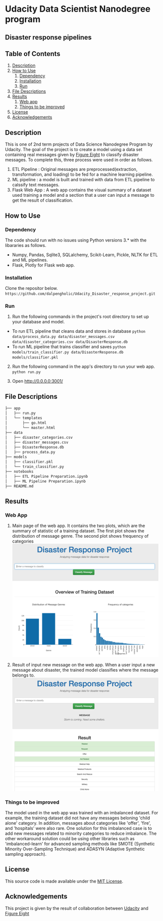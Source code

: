 # Udacity Data Scientist Nanodegree program
## Disaster response pipelines

## Table of Contents
1. [Description](#description)
2. [How to Use](#how_to_use)
    1. [Dependency](#dependency)
    2. [Installation](#installation)
    3. [Run](#run)
3. [File Descriptions](#file_description)
4. [Results](#results)
    1. [Web app](#web_app)
    2. [Things to be improved](#things_to_be_improved)
5. [License](#license)
6. [Acknowledgements](#acknowledgements)

## Description <a name="description"></a>

This is one of 2nd term projects of Data Science Nanodegree Program by Udacity. The goal of the project is to create a model using a data set containing real messages given by [Figure Eight](https://www.figure-eight.com) to classify disaster messages. To complete this, three process were used in order as follows.

1. ETL Pipeline : Original messages are preprocessed(extraction, transformation, and loading) to be fed for a machine learning pipeline.
2. ML pipeline : a model is built and trained with data from ETL pipeline to calssify text messages.
3. Flask Web App : A web app contains the visual summary of a dataset used training a model and a section that a user can input a message to get the result of classification.


## How to Use<a name="how_to_use"></a>
### Dependency<a name="dependency"></a>
The code should run with no issues using Python versions 3.* with the libararies as follows.
- Numpy, Pandas, Sqlite3, SQLalchemy, Scikit-Learn, Pickle, NLTK  for ETL and ML pipelines.
- Flask, Plotly for Flask web app.

### Installation<a name="installation"></a>
Clone the repositor below.
`https://github.com/dalpengholic/Udacity_Disaster_response_project.git`

### Run<a name="run"></a>
1. Run the following commands in the project's root directory to set up your database and model.

- To run ETL pipeline that cleans data and stores in database
`python data/process_data.py data/disaster_messages.csv data/disaster_categories.csv data/DisasterResponse.db`
- To run ML pipeline that trains classifier and saves
`python models/train_classifier.py data/DisasterResponse.db models/classifier.pkl`

2. Run the following command in the app's directory to run your web app.
`python run.py`

3. Open http://0.0.0.0:3001/ 
        

## File Descriptions<a name="file_description"></a>
```
├── app
│   ├── run.py
│   └── templates
│       ├── go.html
│       └── master.html
├── data
│   ├── disaster_categories.csv
│   ├── disaster_messages.csv
│   ├── DisasterResponse.db
│   ├── process_data.py
├── models
│   ├── classifier.pkl
│   └── train_classifier.py
├── notebooks
│   ├── ETL Pipeline Preparation.ipynb
│   ├── ML Pipeline Preparation.ipynb
├── README.md
```

## Results<a name="results"></a>
### Web App<a name="web_app"></a>
1. Main page of the web app. It contains the two plots, which are the summary of statistic of a training dataset. 
The first plot shows the distribution of message genre. The second plot shows frequency of categories
![main page](https://github.com/dalpengholic/Udacity_Disaster_response_project/blob/master/sample/main.png)

2. Result of input new message on the web app. When a user input a new message about disaster, the trained model classifies where the message belongs to.
![search page](https://github.com/dalpengholic/Udacity_Disaster_response_project/blob/master/sample/search.png)

### Things to be improved<a name="things_to_be_improved"></a>
The model used in the web app was trained with an imbalanced dataset. For example, the training dataset did not have any messages beloning 'child alone' category. In addition, messages about categories like 'offer', 'fire', and 'hospitals' were also rare. One solution for this imbalanced case is to add new messages related to minority categories to reduce imbalance. The other workaround solution could be using other libraries such as 'imbalanced-learn' for advanced sampling methods like SMOTE (Synthetic Minority Over-Sampling Technique) and ADASYN (Adaptive Synthetic sampling approach). 

## License<a name="license"></a>
This source code is made available under the [MIT License](https://github.com/dalpengholic/Udacity_ML_Titanic_survivors/blob/master/LICENSE).

## Acknowledgements<a name="acknowledgements"></a>
This project is given by the result of collaboration between [Udacity](https://www.udacity.com) and [Figure Eight](https://www.figure-eight.com)
